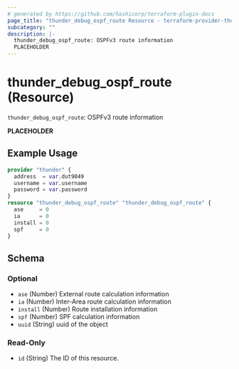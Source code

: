 ```yaml
---
# generated by https://github.com/hashicorp/terraform-plugin-docs
page_title: "thunder_debug_ospf_route Resource - terraform-provider-thunder"
subcategory: ""
description: |-
  thunder_debug_ospf_route: OSPFv3 route information
  PLACEHOLDER
---
```


# thunder_debug_ospf_route (Resource)

`thunder_debug_ospf_route`: OSPFv3 route information

__PLACEHOLDER__

## Example Usage

```terraform
provider "thunder" {
  address  = var.dut9049
  username = var.username
  password = var.password
}
resource "thunder_debug_ospf_route" "thunder_debug_ospf_route" {
  ase     = 0
  ia      = 0
  install = 0
  spf     = 0
}
```

<!-- schema generated by tfplugindocs -->
## Schema

### Optional

- `ase` (Number) External route calculation information
- `ia` (Number) Inter-Area route calculation information
- `install` (Number) Route installation information
- `spf` (Number) SPF calculation information
- `uuid` (String) uuid of the object

### Read-Only

- `id` (String) The ID of this resource.


